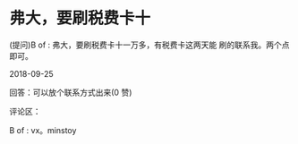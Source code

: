 # 弗大，要刷税费卡十

(提问)B of : 弗大，要刷税费卡十一万多，有税费卡这两天能 刷的联系我。两个点即可。

2018-09-25

回答：可以放个联系方式出来(0 赞)

评论区：

B of : vx。minstoy